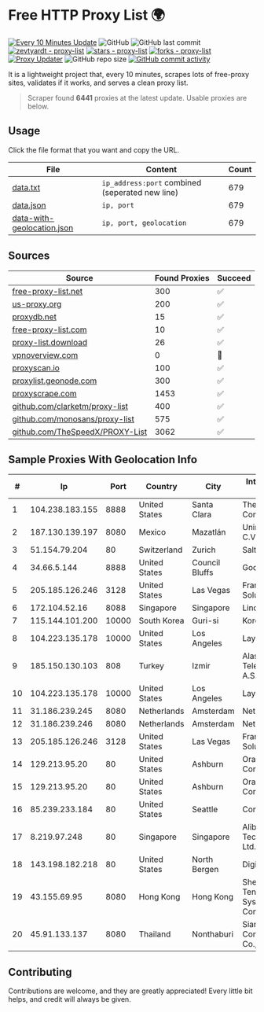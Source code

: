 
# Free HTTP Proxy List 🌍

[![Every 10 Minutes Update](https://github.com/mertguvencli/http-proxy-list/actions/workflows/main.yml/badge.svg?branch=main)](https://github.com/mertguvencli/http-proxy-list/actions/workflows/main.yml)
![GitHub](https://img.shields.io/github/license/mertguvencli/http-proxy-list)
![GitHub last commit](https://img.shields.io/github/last-commit/mertguvencli/http-proxy-list)
[![zevtyardt - proxy-list](https://img.shields.io/static/v1?label=zevtyardt&message=proxy-list&color=blue&logo=github)](https://github.com/zevtyardt/proxy-list "Go to GitHub repo")
[![stars - proxy-list](https://img.shields.io/github/stars/zevtyardt/proxy-list?style=social)](https://github.com/zevtyardt/proxy-list)
[![forks - proxy-list](https://img.shields.io/github/forks/zevtyardt/proxy-list?style=social)](https://github.com/zevtyardt/proxy-list)
[![Proxy Updater](https://github.com/zevtyardt/proxy-list/workflows/Proxy%20Updater/badge.svg)](https://github.com/zevtyardt/proxy-list/actions?query=workflow:"Proxy+Updater")
![GitHub repo size](https://img.shields.io/github/repo-size/zevtyardt/proxy-list)
[![GitHub commit activity](https://img.shields.io/github/commit-activity/m/zevtyardt/proxy-list?logo=commits)](https://github.com/zevtyardt/proxy-list/commits/main)

It is a lightweight project that, every 10 minutes, scrapes lots of free-proxy sites, validates if it works, and serves a clean proxy list.

> Scraper found **6441** proxies at the latest update. Usable proxies are below.

## Usage

Click the file format that you want and copy the URL.

|File|Content|Count|
|----|-------|-----|
|[data.txt](https://raw.githubusercontent.com/mertguvencli/http-proxy-list/main/proxy-list/data.txt)|`ip_address:port` combined (seperated new line)|679|
|[data.json](https://raw.githubusercontent.com/mertguvencli/http-proxy-list/main/proxy-list/data.json)|`ip, port`|679|
|[data-with-geolocation.json](https://raw.githubusercontent.com/mertguvencli/http-proxy-list/main/proxy-list/data-with-geolocation.json)|`ip, port, geolocation`|679|

## Sources

|Source|Found Proxies|Succeed|
|------|-------------|-------|
|[free-proxy-list.net](https://free-proxy-list.net)|300|✅|
|[us-proxy.org](https://www.us-proxy.org)|200|✅|
|[proxydb.net](http://proxydb.net)|15|✅|
|[free-proxy-list.com](https://free-proxy-list.com/?page=&port=&type%5B%5D=http&type%5B%5D=https&up_time=0&search=Search)|10|✅|
|[proxy-list.download](https://www.proxy-list.download/HTTP)|26|✅|
|[vpnoverview.com](https://vpnoverview.com/privacy/anonymous-browsing/free-proxy-servers)|0|🚫|
|[proxyscan.io](https://www.proxyscan.io)|100|✅|
|[proxylist.geonode.com](https://proxylist.geonode.com/api/proxy-list?limit=300&page=1&sort_by=lastChecked&sort_type=desc&protocols=http,https)|300|✅|
|[proxyscrape.com](https://api.proxyscrape.com/v2/?request=displayproxies&protocol=http&timeout=10000&country=all&ssl=all&anonymity=all)|1453|✅|
|[github.com/clarketm/proxy-list](https://raw.githubusercontent.com/clarketm/proxy-list/master/proxy-list-raw.txt)|400|✅|
|[github.com/monosans/proxy-list](https://raw.githubusercontent.com/monosans/proxy-list/main/proxies/http.txt)|575|✅|
|[github.com/TheSpeedX/PROXY-List](https://raw.githubusercontent.com/TheSpeedX/PROXY-List/master/http.txt)|3062|✅|


## Sample Proxies With Geolocation Info

|#|Ip|Port|Country|City|Internet Service Provider|
|-|--|----|-------|----|-------------------------|
|1|104.238.183.155|8888|United States|Santa Clara|The Constant Company|
|2|187.130.139.197|8080|Mexico|Mazatlán|Uninet S.A. de C.V.|
|3|51.154.79.204|80|Switzerland|Zurich|Salt Mobile SA|
|4|34.66.5.144|8888|United States|Council Bluffs|Google LLC|
|5|205.185.126.246|3128|United States|Las Vegas|FranTech Solutions|
|6|172.104.52.16|8088|Singapore|Singapore|Linode, LLC|
|7|115.144.101.200|10000|South Korea|Guri-si|Korea Telecom|
|8|104.223.135.178|10000|United States|Los Angeles|LayerHost|
|9|185.150.130.103|808|Turkey|Izmir|Alastyr Telekomunikasyon A.S.|
|10|104.223.135.178|10000|United States|Los Angeles|LayerHost|
|11|31.186.239.245|8080|Netherlands|Amsterdam|NetSkope Inc|
|12|31.186.239.246|8080|Netherlands|Amsterdam|NetSkope Inc|
|13|205.185.126.246|3128|United States|Las Vegas|FranTech Solutions|
|14|129.213.95.20|80|United States|Ashburn|Oracle Corporation|
|15|129.213.95.20|80|United States|Ashburn|Oracle Corporation|
|16|85.239.233.184|80|United States|Seattle|Contabo Inc.|
|17|8.219.97.248|80|Singapore|Singapore|Alibaba (US) Technology Co., Ltd.|
|18|143.198.182.218|80|United States|North Bergen|DigitalOcean, LLC|
|19|43.155.69.95|8080|Hong Kong|Hong Kong|Shenzhen Tencent Computer Systems Company Limited|
|20|45.91.133.137|8080|Thailand|Nonthaburi|Siamdata Communication Co., ltd.|



## Contributing

Contributions are welcome, and they are greatly appreciated! Every
little bit helps, and credit will always be given.

